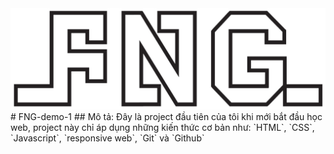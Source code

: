 <img src="https://github.com/lequocthinh-Genesis/FNG-demo-1/blob/master/assets/img/FNG-logo.png?raw=true">
# FNG-demo-1
## Mô tả:
Đây là project đầu tiên của tôi khi mới bắt đầu học web, project này chỉ áp dụng những kiến thức cơ bản như: `HTML`, `CSS`, `Javascript`, `responsive web`, `Git` và `Github`
